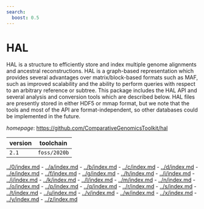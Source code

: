 ```yaml
---
search:
  boost: 0.5
---
```

# HAL

HAL is a structure to efficiently store and index multiple genome alignments and ancestral reconstructions. HAL is a graph-based representation which provides several advantages over matrix/block-based formats such as MAF, such as improved scalability and the ability to perform queries with respect to an arbitrary reference or subtree.  This package includes the HAL API and several analysis and conversion tools which are described below. HAL files are presently stored in either HDF5 or mmap format, but we note that the tools and most of the API are format-independent, so other databases could be implemented in the future.

*homepage*: <https://github.com/ComparativeGenomicsToolkit/hal>

version | toolchain
--------|----------
``2.1`` | ``foss/2020b``

[../0/index.md](0) - [../a/index.md](a) - [../b/index.md](b) - [../c/index.md](c) - [../d/index.md](d) - [../e/index.md](e) - [../f/index.md](f) - [../g/index.md](g) - [../h/index.md](h) - [../i/index.md](i) - [../j/index.md](j) - [../k/index.md](k) - [../l/index.md](l) - [../m/index.md](m) - [../n/index.md](n) - [../o/index.md](o) - [../p/index.md](p) - [../q/index.md](q) - [../r/index.md](r) - [../s/index.md](s) - [../t/index.md](t) - [../u/index.md](u) - [../v/index.md](v) - [../w/index.md](w) - [../x/index.md](x) - [../y/index.md](y) - [../z/index.md](z)

